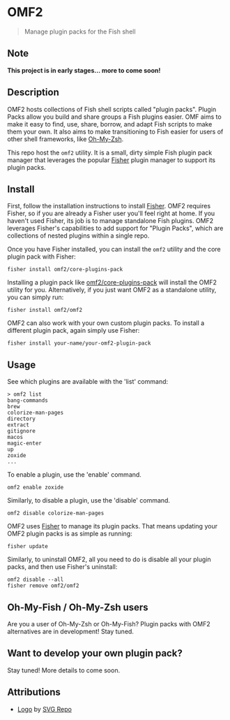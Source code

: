 # OMF2

> Manage plugin packs for the Fish shell

## Note

**This project is in early stages... more to come soon!**

## Description

OMF2 hosts collections of Fish shell scripts called "plugin packs". Plugin Packs allow you build and share groups a Fish plugins easier. OMF aims to make it easy to find, use, share, borrow, and adapt Fish scripts to make them your own. It also aims to make transitioning to Fish easier for users of other shell frameworks, like [Oh-My-Zsh][omz].

This repo host the `omf2` utility. It is a small, dirty simple Fish plugin pack manager that leverages the popular [Fisher][fisher] plugin manager to support its plugin packs.

## Install

First, follow the installation instructions to install [Fisher][fisher]. OMF2 requires Fisher, so if you are already a Fisher user you'll feel right at home. If you haven't used Fisher, its job is to manage standalone Fish plugins. OMF2 leverages Fisher's capabilities to add support for "Plugin Packs", which are collections of nested plugins within a single repo.

Once you have Fisher installed, you can install the `omf2` utility and the core plugin pack with Fisher:

```console
fisher install omf2/core-plugins-pack
```

Installing a plugin pack like [omf2/core-plugins-pack][core-plugins-pack] will install the OMF2 utility for you. Alternatively, if you just want OMF2 as a standalone utility, you can simply run:

```console
fisher install omf2/omf2
```

OMF2 can also work with your own custom plugin packs. To install a different plugin pack, again simply use Fisher:

```console
fisher install your-name/your-omf2-plugin-pack
```

## Usage

See which plugins are available with the 'list' command:

```console
> omf2 list
bang-commands
brew
colorize-man-pages
directory
extract
gitignore
macos
magic-enter
up
zoxide
...
```

To enable a plugin, use the 'enable' command.

```console
omf2 enable zoxide
```

Similarly, to disable a plugin, use the 'disable' command.

```console
omf2 disable colorize-man-pages
```

OMF2 uses [Fisher][fisher] to manage its plugin packs. That means updating your OMF2 plugin packs is as simple as running:

```console
fisher update
```

Similarly, to uninstall OMF2, all you need to do is disable all your plugin packs, and then use Fisher's uninstall:

```console
omf2 disable --all
fisher remove omf2/omf2
```

## Oh-My-Fish / Oh-My-Zsh users

Are you a user of Oh-My-Zsh or Oh-My-Fish? Plugin packs with OMF2 alternatives are in development! Stay tuned.

## Want to develop your own plugin pack?

Stay tuned! More details to come soon.

## Attributions

- [Logo][logo] by <a href="https://www.svgrepo.com" target="_blank">SVG Repo</a>


[omz]: https://github.com/ohmyzsh/ohmyzsh
[core-plugins-pack]: https://github.com/omf2/core-plugins-pack
[fisher]: https://github.com/jorgebucaran/fisher
[logo]: https://www.svgrepo.com/svg/156874/fish
